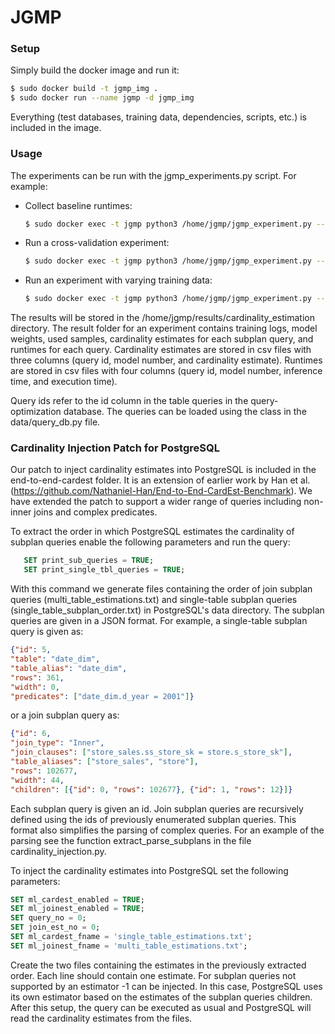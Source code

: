 
# JGMP

### Setup

Simply build the docker image and run it:
```bash
$ sudo docker build -t jgmp_img .
$ sudo docker run --name jgmp -d jgmp_img
```
Everything (test databases, training data, dependencies, scripts, etc.) is included in the image.


### Usage

The experiments can be run with the jgmp_experiments.py script. For example:

* Collect baseline runtimes:
    ```bash
    $ sudo docker exec -t jgmp python3 /home/jgmp/jgmp_experiment.py --query_set job-light --type baseline
    ```
* Run a cross-validation experiment:
    ```bash
    $ sudo docker exec -t jgmp python3 /home/jgmp/jgmp_experiment.py --query_set job --type cross-validation --subplan_query_mode pg_selected --grouped
    ```
* Run an experiment with varying training data:
    ```bash
    $ sudo docker exec -t jgmp python3 /home/jgmp/jgmp_experiment.py --query_set imdb-ceb --type incremental --subplan_query_mode pg_selected
    ```

The results will be stored in the /home/jgmp/results/cardinality_estimation directory. The result folder for an experiment contains training logs, model weights, used samples, cardinality estimates for each subplan query, and runtimes for each query. Cardinality estimates are stored in csv files with three columns (query id, model number, and cardinality estimate). Runtimes are stored in csv files with four columns (query id, model number, inference time, and execution time).

Query ids refer to the id column in the table queries in the query-optimization database. The queries can be loaded using the class in the data/query_db.py file.


### Cardinality Injection Patch for PostgreSQL

Our patch to inject cardinality estimates into PostgreSQL is included in the end-to-end-cardest folder. It is an extension of earlier work by Han et al. (https://github.com/Nathaniel-Han/End-to-End-CardEst-Benchmark).
We have extended the patch to support a wider range of queries including non-inner joins and complex predicates.

To extract the order in which PostgreSQL estimates the cardinality of subplan queries enable the following parameters and run the query:
```SQL
   SET print_sub_queries = TRUE;
   SET print_single_tbl_queries = TRUE;
 ```
With this command we generate files containing the order of join subplan queries (multi_table_estimations.txt) and single-table subplan queries (single_table_subplan_order.txt) in PostgreSQL's data directory. The subplan queries are given in a JSON format. For example, a single-table subplan query is given as:
```JSON
{"id": 5,
"table": "date_dim",
"table_alias": "date_dim",
"rows": 361,
"width": 0,
"predicates": ["date_dim.d_year = 2001"]}
```
or a join subplan query as:
```JSON
{"id": 6,
"join_type": "Inner",
"join_clauses": ["store_sales.ss_store_sk = store.s_store_sk"],
"table_aliases": ["store_sales", "store"],
"rows": 102677,
"width": 44,
"children": [{"id": 0, "rows": 102677}, {"id": 1, "rows": 12}]}
```

Each subplan query is given an id. Join subplan queries are recursively defined using the ids of previously enumerated subplan queries.
This format also simplifies the parsing of complex queries. For an example of the parsing see the function extract_parse_subplans in the file cardinality_injection.py.

To inject the cardinality estimates into PostgreSQL set the following parameters:
```SQL
SET ml_cardest_enabled = TRUE;
SET ml_joinest_enabled = TRUE;
SET query_no = 0;
SET join_est_no = 0;
SET ml_cardest_fname = 'single_table_estimations.txt';
SET ml_joinest_fname = 'multi_table_estimations.txt';
```
Create the two files containing the estimates in the previously extracted order. Each line should contain one estimate.
For subplan queries not supported by an estimator -1 can be injected.
In this case, PostgreSQL uses its own estimator based on the estimates of the subplan queries children.
After this setup, the query can be executed as usual and PostgreSQL will read the cardinality estimates from the files.
